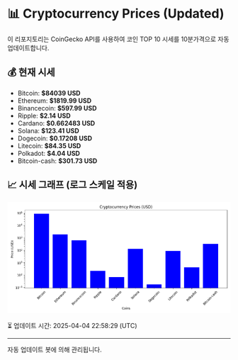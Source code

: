 
# 📊 Cryptocurrency Prices (Updated)

이 리포지토리는 CoinGecko API를 사용하여 코인 TOP 10 시세를 10분가격으로 자동 업데이트합니다.

## 💰 현재 시세
- Bitcoin: **$84039 USD**
- Ethereum: **$1819.99 USD**
- Binancecoin: **$597.99 USD**
- Ripple: **$2.14 USD**
- Cardano: **$0.662483 USD**
- Solana: **$123.41 USD**
- Dogecoin: **$0.17208 USD**
- Litecoin: **$84.35 USD**
- Polkadot: **$4.04 USD**
- Bitcoin-cash: **$301.73 USD**

## 📈 시세 그래프 (로그 스케일 적용)
![Crypto Prices](crypto_prices.png)

⏳ 업데이트 시간: 2025-04-04 22:58:29 (UTC)

---
자동 업데이트 봇에 의해 관리됩니다.
